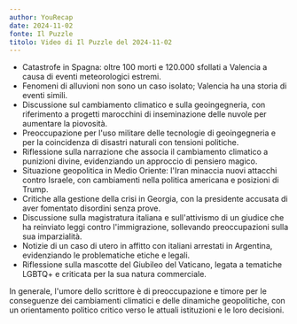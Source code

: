 ```yaml
---
author: YouRecap
date: 2024-11-02
fonte: Il Puzzle
titolo: Video di Il Puzzle del 2024-11-02
---
```

- Catastrofe in Spagna: oltre 100 morti e 120.000 sfollati a Valencia a causa di eventi meteorologici estremi.
- Fenomeni di alluvioni non sono un caso isolato; Valencia ha una storia di eventi simili.
- Discussione sul cambiamento climatico e sulla geoingegneria, con riferimento a progetti marocchini di inseminazione delle nuvole per aumentare la piovosità.
- Preoccupazione per l'uso militare delle tecnologie di geoingegneria e per la coincidenza di disastri naturali con tensioni politiche.
- Riflessione sulla narrazione che associa il cambiamento climatico a punizioni divine, evidenziando un approccio di pensiero magico.
- Situazione geopolitica in Medio Oriente: l'Iran minaccia nuovi attacchi contro Israele, con cambiamenti nella politica americana e posizioni di Trump.
- Critiche alla gestione della crisi in Georgia, con la presidente accusata di aver fomentato disordini senza prove.
- Discussione sulla magistratura italiana e sull'attivismo di un giudice che ha reinviato leggi contro l'immigrazione, sollevando preoccupazioni sulla sua imparzialità.
- Notizie di un caso di utero in affitto con italiani arrestati in Argentina, evidenziando le problematiche etiche e legali.
- Riflessione sulla mascotte del Giubileo del Vaticano, legata a tematiche LGBTQ+ e criticata per la sua natura commerciale.
  
In generale, l'umore dello scrittore è di preoccupazione e timore per le conseguenze dei cambiamenti climatici e delle dinamiche geopolitiche, con un orientamento politico critico verso le attuali istituzioni e le loro decisioni.
